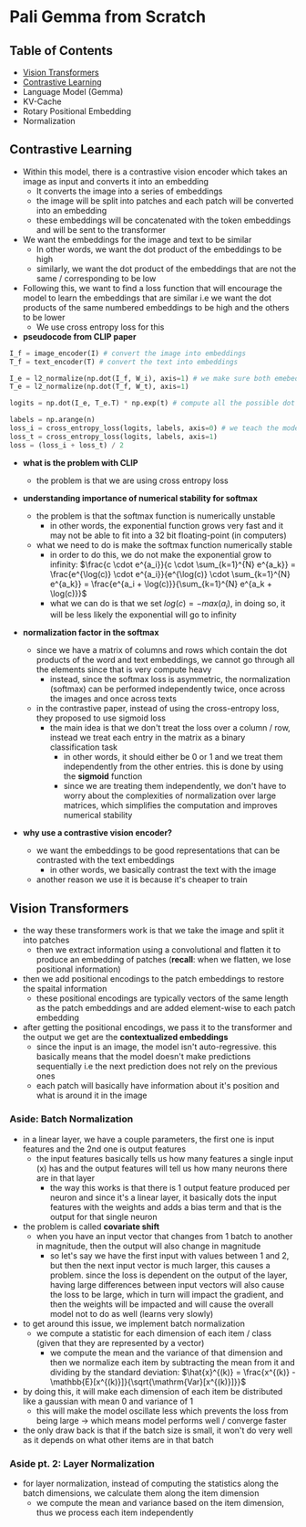 # Pali Gemma from Scratch

## Table of Contents

- [Vision Transformers](#vision-transformers)
- [Contrastive Learning](#contrastive-learning)
- Language Model (Gemma)
- KV-Cache
- Rotary Positional Embedding
- Normalization


## Contrastive Learning
- Within this model, there is a contrastive vision encoder which takes an image as input and converts it into an embedding
    - It converts the image into a series of embeddings
    - the image will be split into patches and each patch will be converted into an embedding
    - these embeddings will be concatenated with the token embeddings and will be sent to the transformer
- We want the embeddings for the image and text to be similar
    - In other words, we want the dot product of the embeddings to be high 
    - similarly, we want the dot product of the embeddings that are not the same / corresponding to be low
- Following this, we want to find a loss function that will encourage the model to learn the embeddings that are similar i.e we want the dot products of the same numbered embeddings to be high and the others to be lower
    - We use cross entropy loss for this
- **pseudocode from CLIP paper**

```python
I_f = image_encoder(I) # convert the image into embeddings
T_f = text_encoder(T) # convert the text into embeddings

I_e = l2_normalize(np.dot(I_f, W_i), axis=1) # we make sure both emebeddings are normalized and have the same dimension
T_e = l2_normalize(np.dot(T_f, W_t), axis=1)

logits = np.dot(I_e, T_e.T) * np.exp(t) # compute all the possible dot products

labels = np.arange(n)
loss_i = cross_entropy_loss(logits, labels, axis=0) # we teach the model which items in each row / column are similar and needs to be maximized
loss_t = cross_entropy_loss(logits, labels, axis=1)
loss = (loss_i + loss_t) / 2
```
- **what is the problem with CLIP**
    - the problem is that we are using cross entropy loss

- **understanding importance of numerical stability for softmax**
    - the problem is that the softmax function is numerically unstable
        - in other words, the exponential function grows very fast and it may not be able to fit into a 32 bit floating-point (in computers)
    - what we need to do is make the softmax function numerically stable
        - in order to do this, we do not make the exponential grow to infinity: $\frac{c \cdot e^{a_i}}{c \cdot \sum_{k=1}^{N} e^{a_k}} 
= \frac{e^{\log(c)} \cdot e^{a_i}}{e^{\log(c)} \cdot \sum_{k=1}^{N} e^{a_k}} 
= \frac{e^{a_i + \log(c)}}{\sum_{k=1}^{N} e^{a_k + \log(c)}}$
        - what we can do is that we set $log(c) = -max(a_i)$, in doing so, it will be less likely the exponential will go to infinity

- **normalization factor in the softmax**
    - since we have a matrix of columns and rows which contain the dot products of the word and text embeddings, we cannot go through all the elements since that is very compute heavy
        - instead, since the softmax loss is asymmetric, the normalization (softmax) can be performed independently twice, once across the images and once across texts
    - in the contrastive paper, instead of using the cross-entropy loss, they proposed to use sigmoid loss
        - the main idea is that we don't treat the loss over a column / row, instead we treat each entry in the matrix as a binary classification task
            - in other words, it should either be 0 or 1 and we treat them independently from the other entries. this is done by using the **sigmoid** function
            - since we are treating them independently, we don't have to worry about the complexities of normalization over large matrices, which simplifies the computation and improves numerical stability

- **why use a contrastive vision encoder?**
    - we want the embeddings to be good representations that can be contrasted with the text embeddings
        - in other words, we basically contrast the text with the image
    - another reason we use it is because it's cheaper to train

## Vision Transformers
- the way these transformers work is that we take the image and split it into patches
    - then we extract information using a convolutional and flatten it to produce an embedding of patches (**recall**: when we flatten, we lose positional information)
- then we add positional encodings to the patch embeddings to restore the spaital information 
    - these positional encodings are typically vectors of the same length as the patch embeddings and are added element-wise to each patch embedding
- after getting the positional encodings, we pass it to the transformer and the output we get are the **contextualized embeddings**
    - since the input is an image, the model isn't auto-regressive. this basically means that the model doesn't make predictions sequentially i.e the next prediction does not rely on the previous ones
    - each patch will basically have information about it's position and what is around it in the image

### Aside: Batch Normalization
- in a linear layer, we have a couple parameters, the first one is input features and the 2nd one is output features
    - the input features basically tells us how many features a single input (x) has and the output features will tell us how many neurons there are in that layer
        - the way this works is that there is 1 output feature produced per neuron and since it's a linear layer, it basically dots the input features with the weights and adds a bias term and that is the output for that single neuron
- the problem is called **covariate shift**
    - when you have an input vector that changes from 1 batch to another in magnitude, then the output will also change in magnitude 
        - so let's say we have the first input with values between 1 and 2, but then the next input vector is much larger, this causes a problem. since the loss is dependent on the output of the layer, having large differences between input vectors will also cause the loss to be large, which in turn will impact the gradient, and then the weights will be impacted and will cause the overall model not to do as well (learns very slowly)
- to get around this issue, we implement batch normalization
    - we compute a statistic for each dimension of each item / class (given that they are represented by a vector)
        - we compute the mean and the variance of that dimension and then we normalize each item by subtracting the mean from it and dividing by the standard deviation: $\hat{x}^{(k)} = \frac{x^{(k)} - \mathbb{E}[x^{(k)}]}{\sqrt{\mathrm{Var}[x^{(k)}]}}$
- by doing this, it will make each dimension of each item be distributed like a gaussian with mean 0 and variance of 1
    - this will make the model oscillate less which prevents the loss from being large -> which means model performs well / converge faster
- the only draw back is that if the batch size is small, it won't do very well as it depends on what other items are in that batch

### Aside pt. 2: Layer Normalization
- for layer normalization, instead of computing the statistics along the batch dimensions, we calculate them along the item dimension
    - we compute the mean and variance based on the item dimension, thus we process each item independently